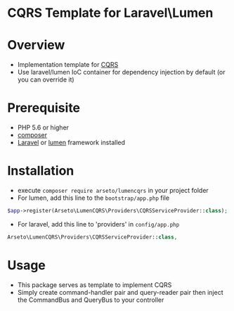 # CQRS Template for Laravel\Lumen

# Overview
* Implementation template for [CQRS](https://www.martinfowler.com/bliki/CQRS.html)
* Use laravel/lumen IoC container for dependency injection by default (or you can override it)

# Prerequisite
* PHP 5.6 or higher
* [composer](https://getcomposer.org)
* [Laravel](https://laravel.com) or [lumen](https://lumen.laravel.com) framework installed

# Installation
* execute `composer require arseto/lumencqrs` in your project folder
* For lumen, add this line to the `bootstrap/app.php` file
```php
$app->register(Arseto\LumenCQRS\Providers\CQRSServiceProvider::class);
```
* For laravel, add this line to 'providers' in `config/app.php`
```php
Arseto\LumenCQRS\Providers\CQRSServiceProvider::class,
```

# Usage
* This package serves as template to implement CQRS
* Simply create command-handler pair and query-reader pair then inject the CommandBus and QueryBus to your controller


